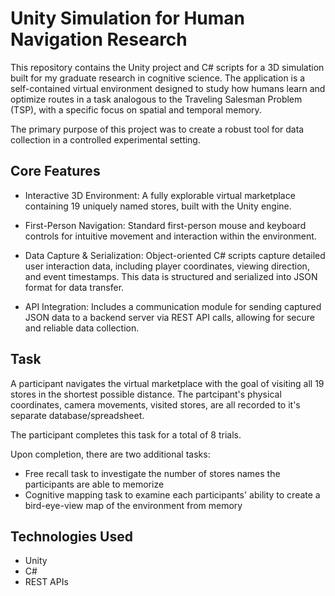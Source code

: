 # Unity Simulation for Human Navigation Research
This repository contains the Unity project and C# scripts for a 3D simulation built for my graduate research in cognitive science. The application is a self-contained virtual environment designed to study how humans learn and optimize routes in a task analogous to the Traveling Salesman Problem (TSP), with a specific focus on spatial and temporal memory.

The primary purpose of this project was to create a robust tool for data collection in a controlled experimental setting.

## Core Features
- Interactive 3D Environment: A fully explorable virtual marketplace containing 19 uniquely named stores, built with the Unity engine.

- First-Person Navigation: Standard first-person mouse and keyboard controls for intuitive movement and interaction within the environment.

- Data Capture & Serialization: Object-oriented C# scripts capture detailed user interaction data, including player coordinates, viewing direction, and event timestamps. This data is structured and serialized into JSON format for data transfer.

- API Integration: Includes a communication module for sending captured JSON data to a backend server via REST API calls, allowing for secure and reliable data collection.

## Task 
A participant navigates the virtual marketplace with the goal of visiting all 19 stores in the shortest possible distance. The partcipant's physical coordinates, camera movements, visited stores, are all recorded to it's separate database/spreadsheet. 

The participant completes this task for a total of 8 trials.

Upon completion, there are two additional tasks: 
- Free recall task to investigate the number of stores names the participants are able to memorize
- Cognitive mapping task to examine each participants' ability to create a bird-eye-view map of the environment from memory

## Technologies Used
- Unity
- C#
- REST APIs
